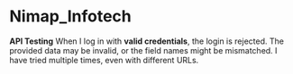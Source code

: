 # Nimap_Infotech

**API Testing**
When I log in with **valid credentials**, the login is rejected. The provided data may be invalid, or the field names might be mismatched. I have tried multiple times, even with different URLs.
